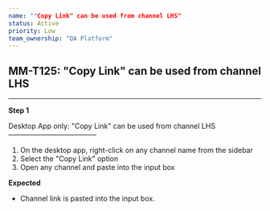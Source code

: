 ```yaml
---
name: ""Copy Link" can be used from channel LHS"
status: Active
priority: Low
team_ownership: "QA Platform"
---
```


## MM-T125: "Copy Link" can be used from channel LHS

---

**Step 1**

Desktop App only: "Copy Link" can be used from channel LHS\
–––––––––––––––––––––––––

1. On the desktop app, right-click on any channel name from the sidebar
2. Select the "Copy Link" option
3. Open any channel and paste into the input box

**Expected**

- Channel link is pasted into the input box.
